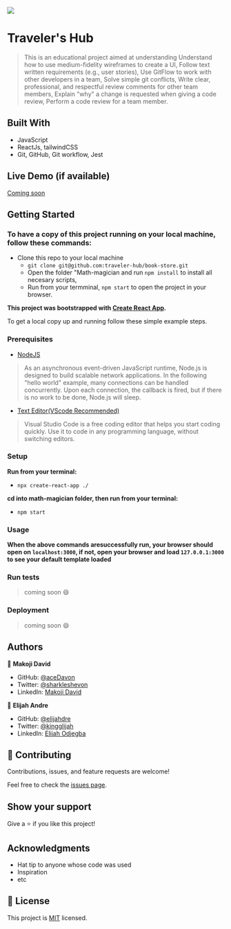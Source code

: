 ![](https://img.shields.io/badge/Microverse-blueviolet)

# Traveler's Hub

> This is an educational project aimed at understanding Understand how to use medium-fidelity wireframes to create a UI, Follow text written requirements (e.g., user stories), Use GitFlow to work with other developers in a team, Solve simple git conflicts, Write clear, professional, and respectful review comments for other team members, Explain "why" a change is requested when giving a code review, Perform a code review for a team member.


## Built With

- JavaScript
- ReactJs, tailwindCSS
- Git, GitHub, Git workflow, Jest

## Live Demo (if available)

[Coming soon](https://livedemo.com)


## Getting Started

### To have a copy of this project running on your local machine, follow these commands:

- Clone this repo to your local machine
  -  `git clone git@github.com:traveler-hub/book-store.git`
  - Open the folder "Math-magician and run `npm install` to install all necesary scripts,
  - Run from your termminal, `npm start` to open the project in your browser.

**This project was bootstrapped with [Create React App](https://github.com/facebook/create-react-app).**


To get a local copy up and running follow these simple example steps.

### Prerequisites

- [NodeJS](https://nodejs.org/en/docs/)

> As an asynchronous event-driven JavaScript runtime, Node.js is designed to build scalable network applications. In the following "hello world" example, many connections can be handled concurrently. Upon each connection, the callback is fired, but if there is no work to be done, Node.js will sleep.

- [Text Editor(VScode Recommended)](https://code.visualstudio.com/)

> Visual Studio Code is a free coding editor that helps you start coding quickly. Use it to code in any programming language, without switching editors.

### Setup

**Run from your terminal:**

- `npx create-react-app ./`

**cd into math-magician folder, then run from your terminal:**

- `npm start`

### Usage

**When the above commands aresuccessfully run, your browser should open on `localhost:3000`, if not, open your browser and load `127.0.0.1:3000` to see your default template loaded**

### Run tests

> coming soon :smile:

### Deployment

> coming soon :smile:

## Authors

👤 **Makoji David**

- GitHub: [@aceDavon](https://github.com/aceDavon)
- Twitter: [@sharkleshevon](https://twitter.com/sharkleshevon)
- LinkedIn: [Makoji David](https://www.linkedin.com/in/makoji-david/)

👤 **Elijah Andre**

- GitHub: [@elijahdre](https://github.com/elijahdre)
- Twitter: [@kingglijah](https://twitter.com/kingglijah)
- LinkedIn: [Elijah Odjegba](https://www.linkedin.com/in/elijah-odjegba)

## 🤝 Contributing

Contributions, issues, and feature requests are welcome!

Feel free to check the [issues page](../../issues/).

## Show your support

Give a ⭐️ if you like this project!

## Acknowledgments

- Hat tip to anyone whose code was used
- Inspiration
- etc

## 📝 License

This project is [MIT](./MIT.md) licensed.